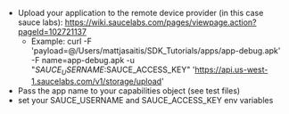 - Upload your application to the remote device provider (in this case sauce labs): https://wiki.saucelabs.com/pages/viewpage.action?pageId=102721137
    - Example: curl -F 'payload=@/Users/mattjasaitis/SDK_Tutorials/apps/app-debug.apk' -F name=app-debug.apk -u "$SAUCE_USERNAME:$SAUCE_ACCESS_KEY"  'https://api.us-west-1.saucelabs.com/v1/storage/upload'
- Pass the app name to your capabilities object (see test files)
- set your SAUCE_USERNAME and SAUCE_ACCESS_KEY env variables
